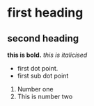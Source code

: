 # first heading
## second heading
**this is bold.**
*this is italicised*
* first dot point.
 * first sub dot point
 1. Number one
 1. This is number two

